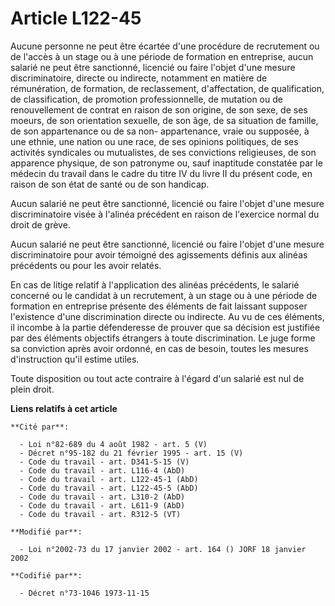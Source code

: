 # Article L122-45

Aucune personne ne peut être écartée d'une procédure de recrutement ou de l'accès à un stage ou à une période de formation en
entreprise, aucun salarié ne peut être sanctionné, licencié ou faire l'objet d'une mesure discriminatoire, directe ou
indirecte, notamment en matière de rémunération, de formation, de reclassement, d'affectation, de qualification, de
classification, de promotion professionnelle, de mutation ou de renouvellement de contrat en raison de son origine, de son
sexe, de ses moeurs, de son orientation sexuelle, de son âge, de sa situation de famille, de son appartenance ou de sa non-
appartenance, vraie ou supposée, à une ethnie, une nation ou une race, de ses opinions politiques, de ses activités
syndicales ou mutualistes, de ses convictions religieuses, de son apparence physique, de son patronyme ou, sauf inaptitude
constatée par le médecin du travail dans le cadre du titre IV du livre II du présent code, en raison de son état de santé ou
de son handicap.

Aucun salarié ne peut être sanctionné, licencié ou faire l'objet d'une mesure discriminatoire visée à l'alinéa précédent en
raison de l'exercice normal du droit de grève.

Aucun salarié ne peut être sanctionné, licencié ou faire l'objet d'une mesure discriminatoire pour avoir témoigné des
agissements définis aux alinéas précédents ou pour les avoir relatés.

En cas de litige relatif à l'application des alinéas précédents, le salarié concerné ou le candidat à un recrutement, à un
stage ou à une période de formation en entreprise présente des éléments de fait laissant supposer l'existence d'une
discrimination directe ou indirecte. Au vu de ces éléments, il incombe à la partie défenderesse de prouver que sa décision
est justifiée par des éléments objectifs étrangers à toute discrimination. Le juge forme sa conviction après avoir ordonné,
en cas de besoin, toutes les mesures d'instruction qu'il estime utiles.

Toute disposition ou tout acte contraire à l'égard d'un salarié est nul de plein droit.

**Liens relatifs à cet article**

	**Cité par**:

	  - Loi n°82-689 du 4 août 1982 - art. 5 (V)
	  - Décret n°95-182 du 21 février 1995 - art. 15 (V)
	  - Code du travail - art. D341-5-15 (V)
	  - Code du travail - art. L116-4 (AbD)
	  - Code du travail - art. L122-45-1 (AbD)
	  - Code du travail - art. L122-45-5 (AbD)
	  - Code du travail - art. L310-2 (AbD)
	  - Code du travail - art. L611-9 (AbD)
	  - Code du travail - art. R312-5 (VT)

	**Modifié par**:

	  - Loi n°2002-73 du 17 janvier 2002 - art. 164 () JORF 18 janvier 2002

	**Codifié par**:

	  - Décret n°73-1046 1973-11-15
